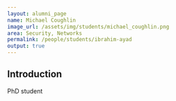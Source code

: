 ```yaml
---
layout: alumni_page
name: Michael Coughlin
image_url: /assets/img/students/michael_coughlin.png
area: Security, Networks
permalink: /people/students/ibrahim-ayad
output: true
---
```


## Introduction

PhD student

